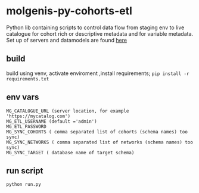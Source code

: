 # molgenis-py-cohorts-etl
Python lib containing scripts to control data flow from staging env to live catalogue for cohort rich or 
descriptive metadata and for variable metadata. Set up of servers and datamodels are found 
[here](https://github.com/molgenis/molgenis-py-cohorts-etl/datamodels)

## build
build using venv, activate enviroment ,install requirements;
```pip install -r requirements.txt```

## env vars 

```
MG_CATALOGUE_URL (server location, for example 'https://mycatalog.com')
MG_ETL_USERNAME (default ='admin')
MG_ETL_PASSWORD
MG_SYNC_COHORTS ( comma separated list of cohorts (schema names) too sync)
MG_SYNC_NETWORKS ( comma separated list of networks (schema names) too sync)
MG_SYNC_TARGET ( database name of target schema)
```

## run script 
``` python run.py ```
